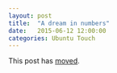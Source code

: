 ```yaml
---
layout: post
title:  "A dream in numbers"
date:   2015-06-12 12:00:00
categories: Ubuntu Touch
---
```


This post has [moved][newurl].

[newurl]: http://www.lieberbiber.de/2015/06/12/a-dream-in-numbers/
